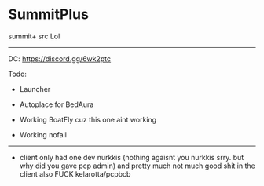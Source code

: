 # SummitPlus
summit+ src Lol


------------------------------

DC: https://discord.gg/6wk2ptc

Todo: 

- Launcher

- Autoplace for BedAura

- Working BoatFly cuz this one aint working

- Working nofall

------------------------------
- client only had one dev nurkkis (nothing agaisnt you nurkkis srry. but why did you gave pcp admin) and pretty much not much good shit in the client also FUCK kelarotta/pcpbcb
